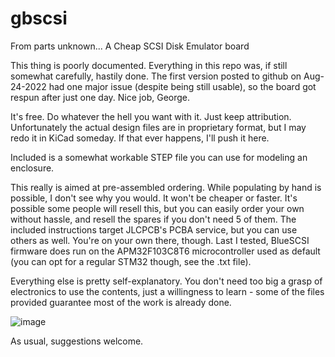 # gbscsi
From parts unknown... A Cheap SCSI Disk Emulator board

This thing is poorly documented. Everything in this repo was, if still somewhat carefully, hastily done.
The first version posted to github on Aug-24-2022 had one major issue (despite being still usable), so
the board got respun after just one day. Nice job, George.

It's free. Do whatever the hell you want with it. Just keep attribution.
Unfortunately the actual design files are in proprietary format, but I may redo it in KiCad someday.
If that ever happens, I'll push it here.

Included is a somewhat workable STEP file you can use for modeling an enclosure.

This really is aimed at pre-assembled ordering. While populating by hand is possible, I don't see why you would. It won't be cheaper
or faster. It's possible some people will resell this, but you can easily order your own without hassle, and resell the spares if you don't need 5 of them.
The included instructions target JLCPCB's PCBA service, but you can use others as well. You're on your own there, though.
Last I tested, BlueSCSI firmware does run on the APM32F103C8T6 microcontroller used as default (you can opt for a regular STM32 though, see the .txt file).

Everything else is pretty self-explanatory. You don't need too big a grasp of electronics to use the contents, just
a willingness to learn - some of the files provided guarantee most of the work is already done.

![image](https://user-images.githubusercontent.com/24400566/186554213-0b1e5d74-8df3-4cb5-a4b8-6f6f7c0e0e3d.png)

As usual, suggestions welcome.
